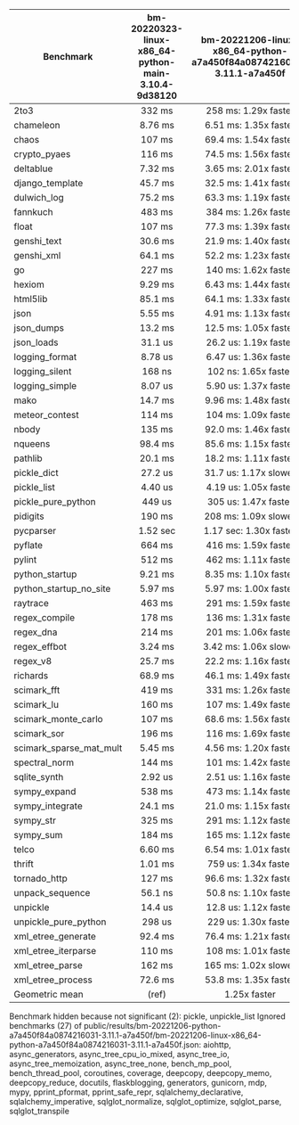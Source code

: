 | Benchmark               | bm-20220323-linux-x86_64-python-main-3.10.4-9d38120 | bm-20221206-linux-x86_64-python-a7a450f84a0874216031-3.11.1-a7a450f |
|-------------------------|:---------------------------------------------------:|:-------------------------------------------------------------------:|
| 2to3                    | 332 ms                                              | 258 ms: 1.29x faster                                                |
| chameleon               | 8.76 ms                                             | 6.51 ms: 1.35x faster                                               |
| chaos                   | 107 ms                                              | 69.4 ms: 1.54x faster                                               |
| crypto_pyaes            | 116 ms                                              | 74.5 ms: 1.56x faster                                               |
| deltablue               | 7.32 ms                                             | 3.65 ms: 2.01x faster                                               |
| django_template         | 45.7 ms                                             | 32.5 ms: 1.41x faster                                               |
| dulwich_log             | 75.2 ms                                             | 63.3 ms: 1.19x faster                                               |
| fannkuch                | 483 ms                                              | 384 ms: 1.26x faster                                                |
| float                   | 107 ms                                              | 77.3 ms: 1.39x faster                                               |
| genshi_text             | 30.6 ms                                             | 21.9 ms: 1.40x faster                                               |
| genshi_xml              | 64.1 ms                                             | 52.2 ms: 1.23x faster                                               |
| go                      | 227 ms                                              | 140 ms: 1.62x faster                                                |
| hexiom                  | 9.29 ms                                             | 6.43 ms: 1.44x faster                                               |
| html5lib                | 85.1 ms                                             | 64.1 ms: 1.33x faster                                               |
| json                    | 5.55 ms                                             | 4.91 ms: 1.13x faster                                               |
| json_dumps              | 13.2 ms                                             | 12.5 ms: 1.05x faster                                               |
| json_loads              | 31.1 us                                             | 26.2 us: 1.19x faster                                               |
| logging_format          | 8.78 us                                             | 6.47 us: 1.36x faster                                               |
| logging_silent          | 168 ns                                              | 102 ns: 1.65x faster                                                |
| logging_simple          | 8.07 us                                             | 5.90 us: 1.37x faster                                               |
| mako                    | 14.7 ms                                             | 9.96 ms: 1.48x faster                                               |
| meteor_contest          | 114 ms                                              | 104 ms: 1.09x faster                                                |
| nbody                   | 135 ms                                              | 92.0 ms: 1.46x faster                                               |
| nqueens                 | 98.4 ms                                             | 85.6 ms: 1.15x faster                                               |
| pathlib                 | 20.1 ms                                             | 18.2 ms: 1.11x faster                                               |
| pickle_dict             | 27.2 us                                             | 31.7 us: 1.17x slower                                               |
| pickle_list             | 4.40 us                                             | 4.19 us: 1.05x faster                                               |
| pickle_pure_python      | 449 us                                              | 305 us: 1.47x faster                                                |
| pidigits                | 190 ms                                              | 208 ms: 1.09x slower                                                |
| pycparser               | 1.52 sec                                            | 1.17 sec: 1.30x faster                                              |
| pyflate                 | 664 ms                                              | 416 ms: 1.59x faster                                                |
| pylint                  | 512 ms                                              | 462 ms: 1.11x faster                                                |
| python_startup          | 9.21 ms                                             | 8.35 ms: 1.10x faster                                               |
| python_startup_no_site  | 5.97 ms                                             | 5.97 ms: 1.00x faster                                               |
| raytrace                | 463 ms                                              | 291 ms: 1.59x faster                                                |
| regex_compile           | 178 ms                                              | 136 ms: 1.31x faster                                                |
| regex_dna               | 214 ms                                              | 201 ms: 1.06x faster                                                |
| regex_effbot            | 3.24 ms                                             | 3.42 ms: 1.06x slower                                               |
| regex_v8                | 25.7 ms                                             | 22.2 ms: 1.16x faster                                               |
| richards                | 68.9 ms                                             | 46.1 ms: 1.49x faster                                               |
| scimark_fft             | 419 ms                                              | 331 ms: 1.26x faster                                                |
| scimark_lu              | 160 ms                                              | 107 ms: 1.49x faster                                                |
| scimark_monte_carlo     | 107 ms                                              | 68.6 ms: 1.56x faster                                               |
| scimark_sor             | 196 ms                                              | 116 ms: 1.69x faster                                                |
| scimark_sparse_mat_mult | 5.45 ms                                             | 4.56 ms: 1.20x faster                                               |
| spectral_norm           | 144 ms                                              | 101 ms: 1.42x faster                                                |
| sqlite_synth            | 2.92 us                                             | 2.51 us: 1.16x faster                                               |
| sympy_expand            | 538 ms                                              | 473 ms: 1.14x faster                                                |
| sympy_integrate         | 24.1 ms                                             | 21.0 ms: 1.15x faster                                               |
| sympy_str               | 325 ms                                              | 291 ms: 1.12x faster                                                |
| sympy_sum               | 184 ms                                              | 165 ms: 1.12x faster                                                |
| telco                   | 6.60 ms                                             | 6.54 ms: 1.01x faster                                               |
| thrift                  | 1.01 ms                                             | 759 us: 1.34x faster                                                |
| tornado_http            | 127 ms                                              | 96.6 ms: 1.32x faster                                               |
| unpack_sequence         | 56.1 ns                                             | 50.8 ns: 1.10x faster                                               |
| unpickle                | 14.4 us                                             | 12.8 us: 1.12x faster                                               |
| unpickle_pure_python    | 298 us                                              | 229 us: 1.30x faster                                                |
| xml_etree_generate      | 92.4 ms                                             | 76.4 ms: 1.21x faster                                               |
| xml_etree_iterparse     | 110 ms                                              | 108 ms: 1.01x faster                                                |
| xml_etree_parse         | 162 ms                                              | 165 ms: 1.02x slower                                                |
| xml_etree_process       | 72.6 ms                                             | 53.8 ms: 1.35x faster                                               |
| Geometric mean          | (ref)                                               | 1.25x faster                                                        |

Benchmark hidden because not significant (2): pickle, unpickle_list
Ignored benchmarks (27) of public/results/bm-20221206-python-a7a450f84a0874216031-3.11.1-a7a450f/bm-20221206-linux-x86_64-python-a7a450f84a0874216031-3.11.1-a7a450f.json: aiohttp, async_generators, async_tree_cpu_io_mixed, async_tree_io, async_tree_memoization, async_tree_none, bench_mp_pool, bench_thread_pool, coroutines, coverage, deepcopy, deepcopy_memo, deepcopy_reduce, docutils, flaskblogging, generators, gunicorn, mdp, mypy, pprint_pformat, pprint_safe_repr, sqlalchemy_declarative, sqlalchemy_imperative, sqlglot_normalize, sqlglot_optimize, sqlglot_parse, sqlglot_transpile
